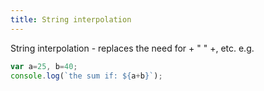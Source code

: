 ```yaml
---
title: String interpolation
---
```

String interpolation - replaces the need for + " " +, etc. e.g.

```javascript
var a=25, b=40;
console.log(`the sum if: ${a+b}`);
```